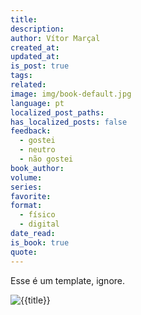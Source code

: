 ```yaml
---
title: 
description: 
author: Vítor Marçal
created_at: 
updated_at: 
is_post: true
tags: 
related: 
image: img/book-default.jpg
language: pt
localized_post_paths: 
has_localized_posts: false
feedback:
  - gostei
  - neutro
  - não gostei
book_author: 
volume: 
series: 
favorite: 
format:
  - físico
  - digital
date_read: 
is_book: true
quote:
---
```

Esse é um template, ignore.

![{{title}}](img/{{title}}.jpg)